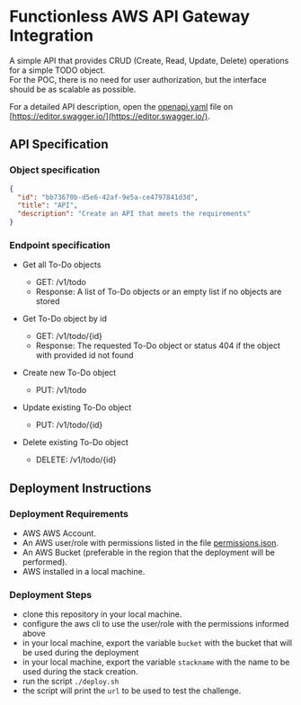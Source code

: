 # Functionless AWS API Gateway Integration

A simple API that provides CRUD (Create, Read, Update, Delete) operations for a simple TODO object.  
For the POC, there is no need for user authorization, but the interface should be as scalable as possible.

For a detailed API description, open the [openapi.yaml](./openapi.yaml) file on [https://editor.swagger.io/](https://editor.swagger.io/).

## API Specification

### Object specification

```json
{
  "id": "bb73670b-d5e6-42af-9e5a-ce4797841d3d",
  "title": "API",
  "description": "Create an API that meets the requirements"
}
```

### Endpoint specification

- Get all To-Do objects

  - GET: /v1/todo
  - Response: A list of To-Do objects or an empty list if no objects are stored

- Get To-Do object by id

  - GET: /v1/todo/{id}
  - Response: The requested To-Do object or status 404 if the object with provided id not found

- Create new To-Do object

  - PUT: /v1/todo

- Update existing To-Do object

  - PUT: /v1/todo/{id}

- Delete existing To-Do object
  - DELETE: /v1/todo/{id}

## Deployment Instructions

### Deployment Requirements

- AWS AWS Account.
- An AWS user/role with permissions listed in the file [permissions.json](./permissions.json).
- An AWS Bucket (preferable in the region that the deployment will be performed).
- AWS installed in a local machine.

### Deployment Steps

- clone this repository in your local machine.
- configure the aws cli to use the user/role with the permissions informed above
- in your local machine, export the variable `bucket` with the bucket that will be used during the deployment
- in your local machine, export the variable `stackname` with the name to be used during the stack creation.
- run the script `./deploy.sh`
- the script will print the `url` to be used to test the challenge.
